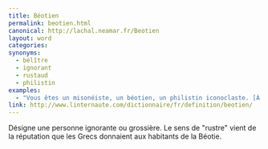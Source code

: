 ```yaml
---
title: Béotien
permalink: beotien.html
canonical: http://lachal.neamar.fr/Beotien
layout: word
categories:
synonyms:
  - bélître
  - ignorant
  - rustaud
  - philistin
examples:
  - "Vous êtes un misonéiste, un béotien, un philistin iconoclaste. [À quelqu'un qui ne veut pas retenir une méthode pratique du prof.]"
link: http://www.linternaute.com/dictionnaire/fr/definition/beotien/
---
```


Désigne une personne ignorante ou grossière.
Le sens de "rustre" vient de la réputation que les Grecs donnaient aux habitants de la Béotie.

